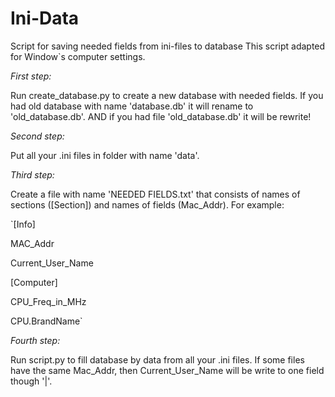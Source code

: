 # Ini-Data
Script for saving needed fields from ini-files to database
This script adapted for Window`s computer settings.

_First step:_

Run create_database.py to create a new database with needed fields. If you had old database with name 'database.db' it will rename to 'old_database.db'. AND if you had file 'old_database.db' it will be rewrite!

_Second step:_

Put all your .ini files in folder with name 'data'.

_Third step:_

Create a file with name 'NEEDED FIELDS.txt' that consists of names of sections ([Section]) and names of fields (Mac_Addr). For example:

`[Info]

MAC_Addr

Current_User_Name

[Computer]

CPU_Freq_in_MHz

CPU.BrandName`

_Fourth step:_

Run script.py to fill database by data from all your .ini files. If some files have the same Mac_Addr, then Current_User_Name will be write to one field though '|'.